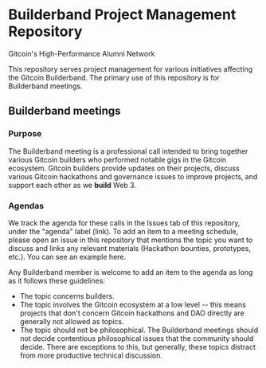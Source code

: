 # Builderband Project Management Repository
Gitcoin's High-Performance Alumni Network

This repository serves project management for various initiatives affecting the Gitcoin Builderband. The primary use of this repository is for Builderband meetings.

## Builderband meetings
### Purpose
The Builderband meeting is a professional call intended to bring together various Gitcoin builders who performed notable gigs in the Gitcoin ecosystem. Gitcoin builders provide updates on their projects, discuss various Gitcoin hackathons and governance issues to improve projects, and support each other as we **build** Web 3.

### Agendas
We track the agenda for these calls in the Issues tab of this repository, under the "agenda" label (link). To add an item to a meeting schedule, please open an issue in this repository that mentions the topic you want to discuss and links any relevant materials (Hackathon bounties, prototypes, etc.). You can see an example here.

Any Builderband member is welcome to add an item to the agenda as long as it follows these guidelines:
- The topic concerns builders.
- The topic involves the Gitcoin ecosystem at a low level -- this means projects that don't concern Gitcoin hackathons and DAO directly are generally not allowed as topics.
- The topic should not be philosophical. The Builderband meetings should not decide contentious philosophical issues that the community should decide. There are exceptions to this, but generally, these topics distract from more productive technical discussion.
